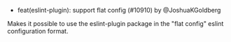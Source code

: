 - feat(eslint-plugin): support flat config (#10910) by @JoshuaKGoldberg

Makes it possible to use the eslint-plugin package in the "flat config" eslint
configuration format.

